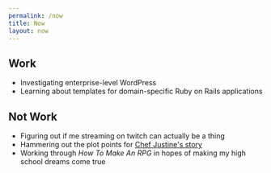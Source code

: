```yaml
---
permalink: /now
title: Now 
layout: now
---
```


## Work ##

- Investigating enterprise-level WordPress
- Learning about templates for domain-specific Ruby on Rails applications

## Not Work ##

- Figuring out if me streaming on twitch can actually be a thing
- Hammering out the plot points for [Chef Justine's story](http://plotholefragments.tumblr.com/post/144838233631/100fragmentsmakeonehole-day-35)
- Working through _How To Make An RPG_ in hopes of making my high school dreams come true